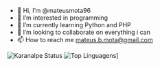- 👋 Hi, I’m @mateusmota96
- 👀 I’m interested in programming
- 🌱 I’m currently learning Python and PHP
- 💞️ I’m looking to collaborate on everything i can
- 📫 How to reach me mateus.b.mota@gmail.com

![Karanalpe Status](https://github-readme-stats.vercel.app/api?username=mateusmota96&show_icons=true)
![Top Linguagens](https://github-readme-stats.vercel.app/api/top-langs/?username=mateusmota96&layout=compact)]
<!---
mateusmota96/mateusmota96 is a ✨ special ✨ repository because its `README.md` (this file) appears on your GitHub profile.
You can click the Preview link to take a look at your changes.
--->
